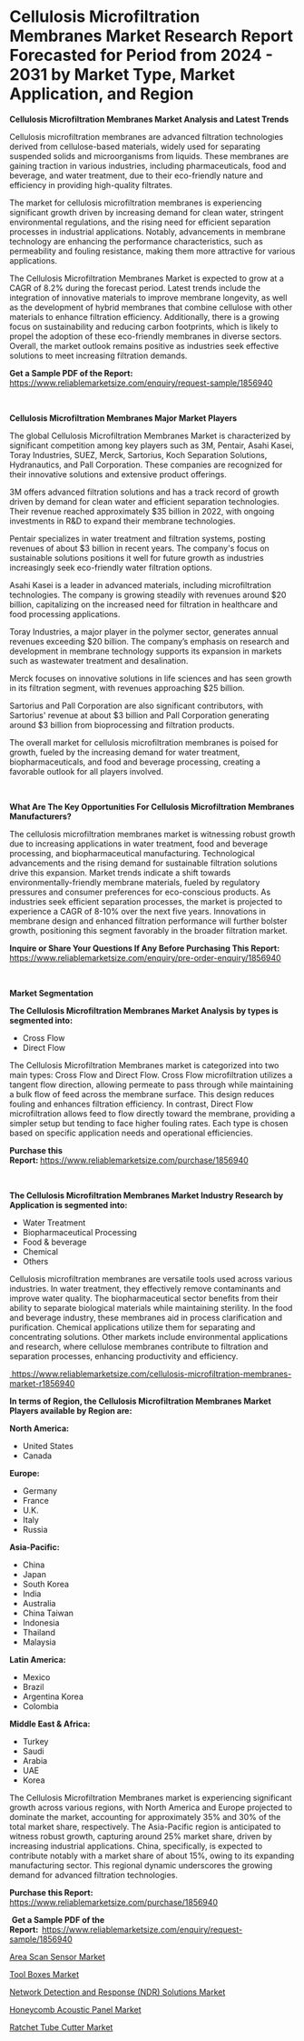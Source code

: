 <p><h1>Cellulosis Microfiltration Membranes Market Research Report Forecasted for Period from 2024 -  2031 by Market Type, Market Application, and Region</h1></p><p><strong>Cellulosis Microfiltration Membranes Market Analysis and Latest Trends</strong></p>
<p><p>Cellulosis microfiltration membranes are advanced filtration technologies derived from cellulose-based materials, widely used for separating suspended solids and microorganisms from liquids. These membranes are gaining traction in various industries, including pharmaceuticals, food and beverage, and water treatment, due to their eco-friendly nature and efficiency in providing high-quality filtrates. </p><p>The market for cellulosis microfiltration membranes is experiencing significant growth driven by increasing demand for clean water, stringent environmental regulations, and the rising need for efficient separation processes in industrial applications. Notably, advancements in membrane technology are enhancing the performance characteristics, such as permeability and fouling resistance, making them more attractive for various applications.</p><p>The Cellulosis Microfiltration Membranes Market is expected to grow at a CAGR of 8.2% during the forecast period. Latest trends include the integration of innovative materials to improve membrane longevity, as well as the development of hybrid membranes that combine cellulose with other materials to enhance filtration efficiency. Additionally, there is a growing focus on sustainability and reducing carbon footprints, which is likely to propel the adoption of these eco-friendly membranes in diverse sectors. Overall, the market outlook remains positive as industries seek effective solutions to meet increasing filtration demands.</p></p>
<p><strong>Get a Sample PDF of the Report:&nbsp;</strong> <a href="https://www.reliablemarketsize.com/enquiry/request-sample/1856940?utm_campaign=1133&utm_medium=2&utm_source=Github&utm_content=ia&utm_term=20102024&utm_id=cellulosis-microfiltration-membranes">https://www.reliablemarketsize.com/enquiry/request-sample/1856940</a></p>
<p>&nbsp;</p>
<p><strong>Cellulosis Microfiltration Membranes Major Market Players</strong></p>
<p><p>The global Cellulosis Microfiltration Membranes Market is characterized by significant competition among key players such as 3M, Pentair, Asahi Kasei, Toray Industries, SUEZ, Merck, Sartorius, Koch Separation Solutions, Hydranautics, and Pall Corporation. These companies are recognized for their innovative solutions and extensive product offerings.</p><p>3M offers advanced filtration solutions and has a track record of growth driven by demand for clean water and efficient separation technologies. Their revenue reached approximately $35 billion in 2022, with ongoing investments in R&D to expand their membrane technologies.</p><p>Pentair specializes in water treatment and filtration systems, posting revenues of about $3 billion in recent years. The company's focus on sustainable solutions positions it well for future growth as industries increasingly seek eco-friendly water filtration options.</p><p>Asahi Kasei is a leader in advanced materials, including microfiltration technologies. The company is growing steadily with revenues around $20 billion, capitalizing on the increased need for filtration in healthcare and food processing applications.</p><p>Toray Industries, a major player in the polymer sector, generates annual revenues exceeding $20 billion. The company’s emphasis on research and development in membrane technology supports its expansion in markets such as wastewater treatment and desalination.</p><p>Merck focuses on innovative solutions in life sciences and has seen growth in its filtration segment, with revenues approaching $25 billion.</p><p>Sartorius and Pall Corporation are also significant contributors, with Sartorius' revenue at about $3 billion and Pall Corporation generating around $3 billion from bioprocessing and filtration products.</p><p>The overall market for cellulosis microfiltration membranes is poised for growth, fueled by the increasing demand for water treatment, biopharmaceuticals, and food and beverage processing, creating a favorable outlook for all players involved.</p></p>
<p>&nbsp;</p>
<p><strong>What Are The Key Opportunities For Cellulosis Microfiltration Membranes Manufacturers?</strong></p>
<p><p>The cellulosis microfiltration membranes market is witnessing robust growth due to increasing applications in water treatment, food and beverage processing, and biopharmaceutical manufacturing. Technological advancements and the rising demand for sustainable filtration solutions drive this expansion. Market trends indicate a shift towards environmentally-friendly membrane materials, fueled by regulatory pressures and consumer preferences for eco-conscious products. As industries seek efficient separation processes, the market is projected to experience a CAGR of 8-10% over the next five years. Innovations in membrane design and enhanced filtration performance will further bolster growth, positioning this segment favorably in the broader filtration market.</p></p>
<p><strong>Inquire or Share Your Questions If Any Before Purchasing This Report:</strong> <a href="https://www.reliablemarketsize.com/enquiry/pre-order-enquiry/1856940?utm_campaign=1133&utm_medium=2&utm_source=Github&utm_content=ia&utm_term=20102024&utm_id=cellulosis-microfiltration-membranes">https://www.reliablemarketsize.com/enquiry/pre-order-enquiry/1856940</a></p>
<p>&nbsp;</p>
<p><strong>Market Segmentation</strong></p>
<p><strong>The Cellulosis Microfiltration Membranes Market Analysis by types is segmented into:</strong></p>
<p><ul><li>Cross Flow</li><li>Direct Flow</li></ul></p>
<p><p>The Cellulosis Microfiltration Membranes market is categorized into two main types: Cross Flow and Direct Flow. Cross Flow microfiltration utilizes a tangent flow direction, allowing permeate to pass through while maintaining a bulk flow of feed across the membrane surface. This design reduces fouling and enhances filtration efficiency. In contrast, Direct Flow microfiltration allows feed to flow directly toward the membrane, providing a simpler setup but tending to face higher fouling rates. Each type is chosen based on specific application needs and operational efficiencies.</p></p>
<p><strong>Purchase this Report:&nbsp;</strong><a href="https://www.reliablemarketsize.com/purchase/1856940?utm_campaign=1133&utm_medium=2&utm_source=Github&utm_content=ia&utm_term=20102024&utm_id=cellulosis-microfiltration-membranes">https://www.reliablemarketsize.com/purchase/1856940</a></p>
<p>&nbsp;</p>
<p><strong>The Cellulosis Microfiltration Membranes Market Industry Research by Application is segmented into:</strong></p>
<p><ul><li>Water Treatment</li><li>Biopharmaceutical Processing</li><li>Food & beverage</li><li>Chemical</li><li>Others</li></ul></p>
<p><p>Cellulosis microfiltration membranes are versatile tools used across various industries. In water treatment, they effectively remove contaminants and improve water quality. The biopharmaceutical sector benefits from their ability to separate biological materials while maintaining sterility. In the food and beverage industry, these membranes aid in process clarification and purification. Chemical applications utilize them for separating and concentrating solutions. Other markets include environmental applications and research, where cellulose membranes contribute to filtration and separation processes, enhancing productivity and efficiency.</p></p>
<p><a href="https://www.reliablemarketsize.com/cellulosis-microfiltration-membranes-market-r1856940?utm_campaign=1133&utm_medium=2&utm_source=Github&utm_content=ia&utm_term=20102024&utm_id=cellulosis-microfiltration-membranes">&nbsp;https://www.reliablemarketsize.com/cellulosis-microfiltration-membranes-market-r1856940</a></p>
<p><strong>In terms of Region, the Cellulosis Microfiltration Membranes Market Players available by Region are:</strong></p>
<p>
    <p> <strong> North America: </strong>
        <ul>
            <li>United States</li>
            <li>Canada</li>
        </ul>
        </p> 
    <p> <strong> Europe: </strong>
        <ul>
            <li>Germany</li>
            <li>France</li>
            <li>U.K.</li>
            <li>Italy</li>
            <li>Russia</li>
        </ul>
        </p> 
    <p> <strong> Asia-Pacific: </strong>
        <ul>
            <li>China</li>
            <li>Japan</li>
            <li>South Korea</li>
            <li>India</li>
            <li>Australia</li>
            <li>China Taiwan</li>
            <li>Indonesia</li>
            <li>Thailand</li>
            <li>Malaysia</li>
        </ul>
        </p> 
    <p> <strong> Latin America: </strong>
        <ul>
            <li>Mexico</li>
            <li>Brazil</li>
            <li>Argentina Korea</li>
            <li>Colombia</li>
        </ul>
        </p> 
    <p> <strong> Middle East & Africa: </strong>
        <ul>
            <li>Turkey</li>
            <li>Saudi</li>
            <li>Arabia</li>
            <li>UAE</li>
            <li>Korea</li>
        </ul>
    </p>
    </p>
<p><p>The Cellulosis Microfiltration Membranes market is experiencing significant growth across various regions, with North America and Europe projected to dominate the market, accounting for approximately 35% and 30% of the total market share, respectively. The Asia-Pacific region is anticipated to witness robust growth, capturing around 25% market share, driven by increasing industrial applications. China, specifically, is expected to contribute notably with a market share of about 15%, owing to its expanding manufacturing sector. This regional dynamic underscores the growing demand for advanced filtration technologies.</p></p>
<p><strong>Purchase this Report: </strong><a href="https://www.reliablemarketsize.com/purchase/1856940?utm_campaign=1133&utm_medium=2&utm_source=Github&utm_content=ia&utm_term=20102024&utm_id=cellulosis-microfiltration-membranes">https://www.reliablemarketsize.com/purchase/1856940</a></p>
<p>&nbsp;<strong>Get a Sample PDF of the Report:&nbsp;&nbsp;</strong><a href="https://www.reliablemarketsize.com/enquiry/request-sample/1856940?utm_campaign=1133&utm_medium=2&utm_source=Github&utm_content=ia&utm_term=20102024&utm_id=cellulosis-microfiltration-membranes">https://www.reliablemarketsize.com/enquiry/request-sample/1856940</a></p>
<p><strong></strong></p>
<p><p><a href="https://www.linkedin.com/pulse/market-dynamics-future-trends-global-area-scan-sensor-sector-0xs9e?utm_campaign=1133&utm_medium=2&utm_source=Github&utm_content=ia&utm_term=20102024&utm_id=cellulosis-microfiltration-membranes">Area Scan Sensor Market</a></p><p><a href="https://issuu.com/reportprime-2/docs/tool-boxes-market-size-2030.pptx_d2f76e1338b217?utm_campaign=1133&utm_medium=2&utm_source=Github&utm_content=ia&utm_term=20102024&utm_id=cellulosis-microfiltration-membranes">Tool Boxes Market</a></p><p><a href="https://github.com/sandygraoj2/Market-Research-Report-List-1/blob/main/network-detection-and-response-ndr-solutions-market.md?utm_campaign=1133&utm_medium=2&utm_source=Github&utm_content=ia&utm_term=20102024&utm_id=cellulosis-microfiltration-membranes">Network Detection and Response (NDR) Solutions Market</a></p><p><a href="https://github.com/lakeishabuahb/Market-Research-Report-List-1/blob/main/honeycomb-acoustic-panel-market.md?utm_campaign=1133&utm_medium=2&utm_source=Github&utm_content=ia&utm_term=20102024&utm_id=cellulosis-microfiltration-membranes">Honeycomb Acoustic Panel Market</a></p><p><a href="https://issuu.com/reportprime-2/docs/ratchet-tube-cutter-market-size-203_c9565f5009ea8a?utm_campaign=1133&utm_medium=2&utm_source=Github&utm_content=ia&utm_term=20102024&utm_id=cellulosis-microfiltration-membranes">Ratchet Tube Cutter Market</a></p></p>